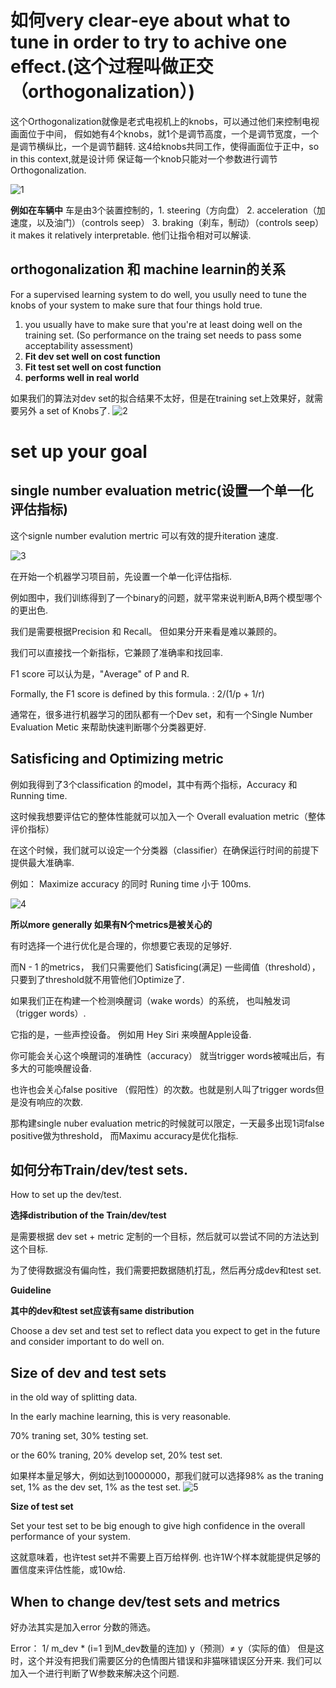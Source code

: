# 如何very clear-eye about what to tune in order to try to achive one effect.(这个过程叫做正交（orthogonalization）)

这个Orthogonalization就像是老式电视机上的knobs，可以通过他们来控制电视画面位于中间，
假如她有4个knobs，就1个是调节高度，一个是调节宽度，一个是调节横纵比，一个是调节翻转.
这4给knobs共同工作，使得画面位于正中，so in this context,就是设计师
保证每一个knob只能对一个参数进行调节Orthogonalization.


![1](https://github.com/JoneSu1/Deep-learning-techniques-based-on-python-study-notes-and-project-records/assets/103999272/d05aa96c-2f3a-4df8-926e-06efdecd981a)

**例如在车辆中**
车是由3个装置控制的，1. steering（方向盘）
                   2. acceleration（加速度，以及油门）（controls seep）
                   3. braking（刹车，制动）（controls seep）
it makes it relatively interpretable. 他们让指令相对可以解读.


## orthogonalization 和 machine learnin的关系

For a supervised learning system to do well, you usully need to tune
the knobs of your system to make sure that four things hold true.

1.  you usually have to make sure that you're at least doing well on the training set.
  (So performance on the traing set needs to pass some acceptability assessment)
2.   **Fit dev set well on cost function**
3.   **Fit test set well on cost function**
4.   **performs well in real world**

如果我们的算法对dev set的拟合结果不太好，但是在training set上效果好，就需要另外 a set of Knobs了.
![2](https://github.com/JoneSu1/Deep-learning-techniques-based-on-python-study-notes-and-project-records/assets/103999272/1f48826b-7e0b-4a7c-91c9-509cde2e5cc3)

# set up your goal
## single number evaluation metric(设置一个单一化评估指标)
这个signle number evalution mertric 可以有效的提升iteration 速度.

![3](https://github.com/JoneSu1/Deep-learning-techniques-based-on-python-study-notes-and-project-records/assets/103999272/0358c148-f0e9-495a-8e27-09c1323aa43d)

在开始一个机器学习项目前，先设置一个单一化评估指标.

例如图中，我们训练得到了一个binary的问题，就平常来说判断A,B两个模型哪个的更出色.

我们是需要根据Precision 和 Recall。 但如果分开来看是难以兼顾的。

我们可以直接找一个新指标，它兼顾了准确率和找回率.

F1 score 可以认为是，"Average" of P and R.

Formally, the F1 score is defined by this formula. : 2/(1/p + 1/r)

通常在，很多进行机器学习的团队都有一个Dev set，和有一个Single Number Evaluation Metic 来帮助快速判断哪个分类器更好.


## Satisficing and Optimizing metric



例如我得到了3个classification 的model，其中有两个指标，Accuracy 和 Running time.

这时候我想要评估它的整体性能就可以加入一个 Overall evaluation metric（整体评价指标）

在这个时候，我们就可以设定一个分类器（classifier）在确保运行时间的前提下提供最大准确率.

例如： Maximize accuracy 的同时 Runing time 小于 100ms.

![4](https://github.com/JoneSu1/Deep-learning-techniques-based-on-python-study-notes-and-project-records/assets/103999272/56562fc5-fa58-488b-933a-87ec3ad0528c)


**所以more generally 如果有N个metrics是被关心的**

有时选择一个进行优化是合理的，你想要它表现的足够好.

而N - 1 的metrics， 我们只需要他们 Satisficing(满足) 一些阈值（threshold），只要到了threshold就不用管他们Optimize了.

如果我们正在构建一个检测唤醒词（wake words）的系统， 也叫触发词（trigger words）.

它指的是，一些声控设备。 例如用 Hey Siri 来唤醒Apple设备.

你可能会关心这个唤醒词的准确性（accuracy） 就当trigger words被喊出后，有多大的可能唤醒设备.

也许也会关心false positive （假阳性）的次数。也就是别人叫了trigger words但是没有响应的次数.

那构建single nuber evaluation metric的时候就可以限定，一天最多出现1词false positive做为threshold，
而Maximu accuracy是优化指标.

## 如何分布Train/dev/test sets.

How to set up the dev/test.

**选择distribution of the Train/dev/test**

是需要根据 dev set + metric 定制的一个目标，然后就可以尝试不同的方法达到这个目标.

为了使得数据没有偏向性，我们需要把数据随机打乱，然后再分成dev和test set.


**Guideline**

**其中的dev和test set应该有same distribution**

Choose a dev set and test set to reflect data you expect to get in the future and consider important to do well on.

## Size of dev and test sets

in the old way of splitting data.

In the early machine learning, this is very reasonable. 

70% traning set, 30% testing set.

or the 60% traning, 20% develop set, 20% test set.

如果样本量足够大，例如达到10000000，那我们就可以选择98% as the traning set, 1% as the dev set, 1% as the test set.
![5](https://github.com/JoneSu1/Deep-learning-techniques-based-on-python-study-notes-and-project-records/assets/103999272/3bad0d14-a7c8-49dd-a6f4-356269c8a7eb)

**Size of test set**

Set your test set to be big enough to give high confidence in the overall performance of your system.

这就意味着，也许test set并不需要上百万给样例. 也许1W个样本就能提供足够的置信度来评估性能，或10w给.

## When to change dev/test sets and metrics

好办法其实是加入error 分数的筛选。

Error： 1/ m_dev * (i=1 到M_dev数量的连加) y（预测）≠ y（实际的值）
但是这时，这个并没有把我们需要区分的色情图片错误和非猫咪错误区分开来.
我们可以加入一个进行判断了W参数来解决这个问题.



